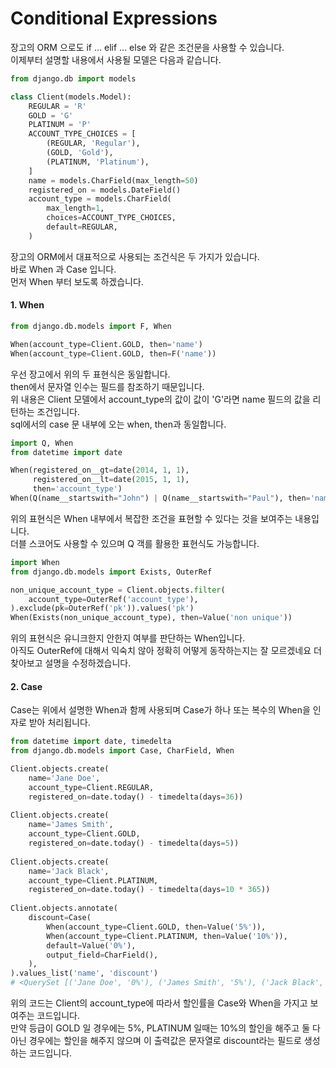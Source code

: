 # Conditional Expressions

장고의 ORM 으로도 if ... elif ... else 와 같은 조건문을 사용할 수 있습니다.  
이제부터 설명할 내용에서 사용될 모델은 다음과 같습니다.

```python
from django.db import models

class Client(models.Model):
    REGULAR = 'R'
    GOLD = 'G'
    PLATINUM = 'P'
    ACCOUNT_TYPE_CHOICES = [
        (REGULAR, 'Regular'),
        (GOLD, 'Gold'),
        (PLATINUM, 'Platinum'),
    ]
    name = models.CharField(max_length=50)
    registered_on = models.DateField()
    account_type = models.CharField(
        max_length=1,
        choices=ACCOUNT_TYPE_CHOICES,
        default=REGULAR,
    )
```

장고의 ORM에서 대표적으로 사용되는 조건식은 두 가지가 있습니다.  
바로 When 과 Case 입니다.  
먼저 When 부터 보도록 하겠습니다.

#### 1. When

```python
from django.db.models import F, When

When(account_type=Client.GOLD, then='name')
When(account_type=Client.GOLD, then=F('name'))
```

우선 장고에서 위의 두 표현식은 동일합니다.  
then에서 문자열 인수는 필드를 참조하기 때문입니다.  
위 내용은 Client 모델에서 account\_type의 값이 값이 'G'라면 name 필드의 값을 리턴하는 조건입니다.  
sql에서의 case 문 내부에 오는 when, then과 동일합니다.

```python
import Q, When
from datetime import date

When(registered_on__gt=date(2014, 1, 1),
     registered_on__lt=date(2015, 1, 1),
     then='account_type')
When(Q(name__startswith="John") | Q(name__startswith="Paul"), then='name')
```

위의 표현식은 When 내부에서 복잡한 조건을 표현할 수 있다는 것을 보여주는 내용입니다.  
더블 스코어도 사용할 수 있으며 Q 객를 활용한 표현식도 가능합니다.

```python
import When
from django.db.models import Exists, OuterRef

non_unique_account_type = Client.objects.filter(
    account_type=OuterRef('account_type'),
).exclude(pk=OuterRef('pk')).values('pk')
When(Exists(non_unique_account_type), then=Value('non unique'))
```

위의 표현식은 유니크한지 안한지 여부를 판단하는 When입니다.  
아직도 OuterRef에 대해서 익숙치 않아 정확히 어떻게 동작하는지는 잘 모르겠네요 더 찾아보고 설명을 수정하겠습니다.

#### 2. Case

Case는 위에서 설명한 When과 함께 사용되며 Case가 하나 또는 복수의 When을 인자로 받아 처리됩니다.

```python
from datetime import date, timedelta
from django.db.models import Case, CharField, When

Client.objects.create(
    name='Jane Doe',
    account_type=Client.REGULAR,
    registered_on=date.today() - timedelta(days=36))
    
Client.objects.create(
    name='James Smith',
    account_type=Client.GOLD,
    registered_on=date.today() - timedelta(days=5))
    
Client.objects.create(
    name='Jack Black',
    account_type=Client.PLATINUM,
    registered_on=date.today() - timedelta(days=10 * 365))
    
Client.objects.annotate(
    discount=Case(
        When(account_type=Client.GOLD, then=Value('5%')),
        When(account_type=Client.PLATINUM, then=Value('10%')),
        default=Value('0%'),
        output_field=CharField(),
    ),
).values_list('name', 'discount')
# <QuerySet [('Jane Doe', '0%'), ('James Smith', '5%'), ('Jack Black', '10%')]>
```

위의 코드는 Client의 account\_type에 따라서 할인률을 Case와 When을 가지고 보여주는 코드입니다.  
만약 등급이 GOLD 일 경우에는 5%, PLATINUM 일때는 10%의 할인을 해주고 둘 다 아닌 경우에는 할인을 해주지 않으며 이 출력값은 문자열로 discount라는 필드로 생성하는 코드입니다.

